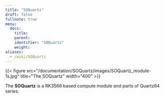 ```yaml
---
title: "SOQuartz"
draft: false
fullnote: true
menu:
  docs:
    title:
    parent:
    identifier: "SOQuartz"
    weight:
aliases:
  - /wiki/SOQuartz
---
```


{{< figure src="/documentation/SOQuartz/images/SOQuartz_module-1s.jpg" title="The SOQuartz" width="400" >}}

The **SOQuartz** is a RK3566 based compute module and parts of Quartz64 series.

